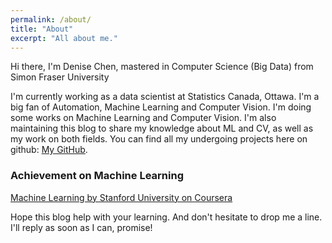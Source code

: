 ```yaml
---
permalink: /about/
title: "About"
excerpt: "All about me."
---
```


Hi there, I'm Denise Chen, mastered in Computer Science (Big Data) from Simon Fraser University

I'm currently working as a data scientist at Statistics Canada, Ottawa. I'm a big fan of Automation, Machine Learning and Computer Vision. I'm doing some works on Machine Learning and Computer Vision. I'm also maintaining this blog to share my knowledge about ML and CV, as well as my work on both fields. You can find all my undergoing projects here on github: [My GitHub](https://github.com/denisechendd/Project).

### Achievement on Machine Learning
[Machine Learning by Stanford University on Coursera](https://www.coursera.org/account/accomplishments/certificate/RJ9VZPFBQXTD)

Hope this blog help with your learning. And don't hesitate to drop me a line. I'll reply as soon as I can, promise!
